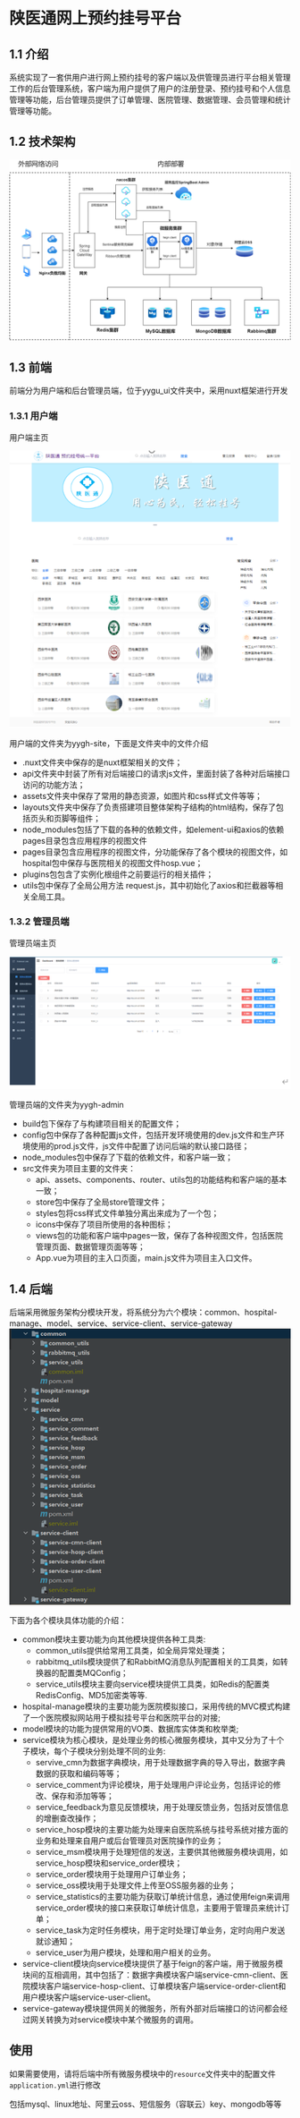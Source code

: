 # 陕医通网上预约挂号平台

## 1.1 介绍
系统实现了一套供用户进行网上预约挂号的客户端以及供管理员进行平台相关管理工作的后台管理系统，客户端为用户提供了用户的注册登录、预约挂号和个人信息管理等功能，后台管理员提供了订单管理、医院管理、数据管理、会员管理和统计管理等功能。
## 1.2 技术架构
![archit](./img/%E5%BE%AE%E6%9C%8D%E5%8A%A1%E6%9E%B6%E6%9E%84.png)

## 1.3 前端
前端分为用户端和后台管理员端，位于yygu_ui文件夹中，采用nuxt框架进行开发
### 1.3.1 用户端
用户端主页

![archit](./img/top.png)

用户端的文件夹为yygh-site，下面是文件夹中的文件介绍
* .nuxt文件夹中保存的是nuxt框架相关的文件；
* api文件夹中封装了所有对后端接口的请求js文件，里面封装了各种对后端接口访问的功能方法；
* assets文件夹中保存了常用的静态资源，如图片和css样式文件等等；
* layouts文件夹中保存了负责搭建项目整体架构子结构的html结构，保存了包括页头和页脚等组件；
* node_modules包括了下载的各种的依赖文件，如element-ui和axios的依赖pages目录包含应用程序的视图文件
* pages目录包含应用程序的视图文件，分功能保存了各个模块的视图文件，如hospital包中保存与医院相关的视图文件hosp.vue；
* plugins包包含了实例化根组件之前要运行的相关插件；
* utils包中保存了全局公用方法 request.js，其中初始化了axios和拦截器等相关全局工具。

### 1.3.2 管理员端
管理员端主页

![archit](./img/admin.png)

管理员端的文件夹为yygh-admin
* build包下保存了与构建项目相关的配置文件；
* config包中保存了各种配置js文件，包括开发环境使用的dev.js文件和生产环境使用的prod.js文件，js文件中配置了访问后端的默认接口路径；
* node_modules包中保存了下载的依赖文件，和客户端一致；
* src文件夹为项目主要的文件夹：
  * api、assets、components、router、utils包的功能结构和客户端的基本一致；
  * store包中保存了全局store管理文件；
  * styles包将css样式文件单独分离出来成为了一个包；
  * icons中保存了项目所使用的各种图标；
  * views包的功能和客户端中pages一致，保存了各种视图文件，包括医院管理页面、数据管理页面等等；
  * App.vue为项目的主入口页面，main.js文件为项目主入口文件。

## 1.4 后端
后端采用微服务架构分模块开发，将系统分为六个模块：common、hospital-manage、model、service、service-client、service-gateway
![archit](./img/back-end.png)

下面为各个模块具体功能的介绍：
* common模块主要功能为向其他模块提供各种工具类:
  * common_utils提供给常用工具类，如全局异常处理类；
  * rabbitmq_utils模块提供了和RabbitMQ消息队列配置相关的工具类，如转换器的配置类MQConfig；
  * service_utils模块主要向service模块提供工具类，如Redis的配置类RedisConfig、MD5加密类等等.
* hospital-manage模块的主要功能为医院模拟接口，采用传统的MVC模式构建了一个医院模拟网站用于模拟挂号平台和医院平台的对接;
* model模块的功能为提供常用的VO类、数据库实体类和枚举类;
* service模块为核心模块，是处理业务的核心微服务模块，其中又分为了十个子模块，每个子模块分别处理不同的业务:
  * servive_cmn为数据字典模块，用于处理数据字典的导入导出，数据字典数据的获取和编码等等；
  * service_comment为评论模块，用于处理用户评论业务，包括评论的修改、保存和添加等等；
  * service_feedback为意见反馈模块，用于处理反馈业务，包括对反馈信息的增删查改操作；
  * service_hosp模块的主要功能为处理来自医院系统与挂号系统对接方面的业务和处理来自用户或后台管理员对医院操作的业务；
  * service_msm模块用于处理短信的发送，主要供其他微服务模块调用，如service_hosp模块和service_order模块；
  * service_order模块用于处理用户订单业务；
  * service_oss模块用于处理文件上传至OSS服务器的业务；
  * service_statistics的主要功能为获取订单统计信息，通过使用feign来调用service_order模块的接口来获取订单统计信息，主要用于管理员来统计订单；
  * service_task为定时任务模块，用于定时处理订单业务，定时向用户发送就诊通知；
  * service_user为用户模块，处理和用户相关的业务。
* service-client模块向service模块提供了基于feign的客户端，用于微服务模块间的互相调用，其中包括了：数据字典模块客户端service-cmn-client、医院模块客户端service-hosp-client、订单模块客户端service-order-client和用户模块客户端service-user-client。
* service-gateway模块提供网关的微服务，所有外部对后端接口的访问都会经过网关转换为对service模块中某个微服务的调用。

## 使用
如果需要使用，请将后端中所有微服务模块中的`resource`文件夹中的配置文件`application.yml`进行修改

包括mysql、linux地址、阿里云oss、短信服务（容联云）key、mongodb等等